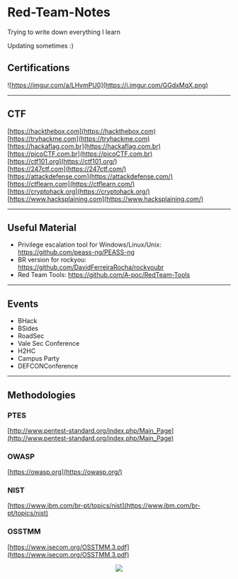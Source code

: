 # Red-Team-Notes
Trying to write down everything I learn

Updating sometimes :)

## Certifications

![https://imgur.com/a/LHvmPU0](https://i.imgur.com/GGdxMqX.png)

---
## CTF

[https://hackthebox.com](https://hackthebox.com) <br>
[https://tryhackme.com](https://tryhackme.com) <br>
[https://hackaflag.com.br](https://hackaflag.com.br) <br>
[https://picoCTF.com.br](https://picoCTF.com.br) <br>
[https://ctf101.org](https://ctf101.org/) <br>
[https://247ctf.com](https://247ctf.com/) <br>
[https://attackdefense.com](https://attackdefense.com/) <br>
[https://ctflearn.com](https://ctflearn.com/) <br>
[https://cryptohack.org](https://cryptohack.org/) <br>
[https://www.hacksplaining.com](https://www.hacksplaining.com/) 

---
## Useful Material
- Privilege escalation tool for Windows/Linux/Unix: https://github.com/peass-ng/PEASS-ng <br>
- BR version for rockyou: https://github.com/DavidFerreiraRocha/rockyoubr <br>
- Red Team Tools: https://github.com/A-poc/RedTeam-Tools <br>
---
## Events

- BHack
- BSides
- RoadSec
- Vale Sec Conference
- H2HC
- Campus Party
- DEFCONConference <br>
---
## Methodologies
### PTES
[http://www.pentest-standard.org/index.php/Main_Page](http://www.pentest-standard.org/index.php/Main_Page)<br>
### OWASP
[https://owasp.org](https://owasp.org/) <br>
### NIST
[https://www.ibm.com/br-pt/topics/nist](https://www.ibm.com/br-pt/topics/nist) <br>
### OSSTMM
[https://www.isecom.org/OSSTMM.3.pdf](https://www.isecom.org/OSSTMM.3.pdf)<br>


<p align="center"><img src="https://raw.githubusercontent.com/catppuccin/catppuccin/main/assets/footers/gray0_ctp_on_line.svg?sanitize=true" /></p>